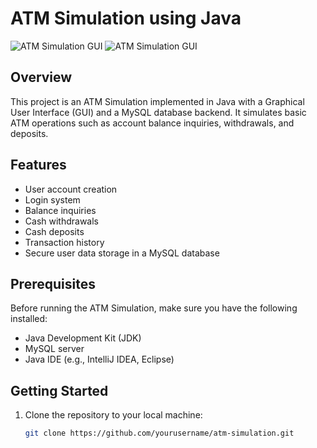 # ATM Simulation using Java

![ATM Simulation GUI](atmsim1.png)
![ATM Simulation GUI](atmsim2.png)

## Overview

This project is an ATM Simulation implemented in Java with a Graphical User Interface (GUI) and a MySQL database backend. It simulates basic ATM operations such as account balance inquiries, withdrawals, and deposits.

## Features

- User account creation
- Login system
- Balance inquiries
- Cash withdrawals
- Cash deposits
- Transaction history
- Secure user data storage in a MySQL database

## Prerequisites

Before running the ATM Simulation, make sure you have the following installed:

- Java Development Kit (JDK)
- MySQL server
- Java IDE (e.g., IntelliJ IDEA, Eclipse)

## Getting Started

1. Clone the repository to your local machine:

   ```bash
   git clone https://github.com/yourusername/atm-simulation.git
